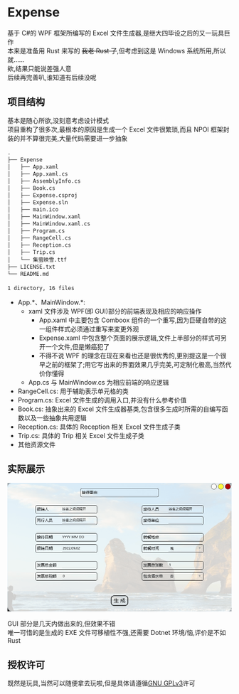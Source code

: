 # Expense

基于 C#的 WPF 框架所编写的 Excel 文件生成器,是继大四毕设之后的又一玩具巨作  
本来是准备用 Rust 来写的 ~~我老 Rust 了~~,但考虑到这是 Windows 系统所用,所以就......  
欸,结果只能说差强人意  
后续再完善叭,谁知道有后续没呢

## 项目结构

基本是随心所欲,没刻意考虑设计模式  
项目重构了很多次,最根本的原因是生成一个 Excel 文件很繁琐,而且 NPOI 框架封装的并不算很完美,大量代码需要进一步抽象

```
.
├── Expense
│   ├── App.xaml
│   ├── App.xaml.cs
│   ├── AssemblyInfo.cs
│   ├── Book.cs
│   ├── Expense.csproj
│   ├── Expense.sln
│   ├── main.ico
│   ├── MainWindow.xaml
│   ├── MainWindow.xaml.cs
│   ├── Program.cs
│   ├── RangeCell.cs
│   ├── Reception.cs
│   ├── Trip.cs
│   └── 集萤映雪.ttf
├── LICENSE.txt
└── README.md

1 directory, 16 files
```

- App.\*、MainWindow.\*:
  - xaml 文件涉及 WPF(即 GUI)部分的前端表现及相应的响应操作
    - App.xaml 中主要包含 Comboox 组件的一个重写,因为巨硬自带的这一组件样式必须通过重写来変更外观
    - Expense.xaml 中包含整个页面的展示逻辑,文件上半部分的样式可另开一个文件,但是懒癌犯了
    - 不得不说 WPF 的理念在现在来看也还是很优秀的,更别提这是一个很早之前的框架了;用它写出来的界面效果几乎完美,可定制化极高,当然代价你懂得
  - App.cs 与 MainWindow.cs 为相应前端的响应逻辑
- RangeCell.cs: 用于辅助表示单元格的类
- Program.cs: Excel 文件生成的调用入口,并没有什么参考价值
- Book.cs: 抽象出来的 Excel 文件生成器基类,包含很多生成时所需的自编写函数以及一些抽象共用逻辑
- Reception.cs: 具体的 Reception 相关 Excel 文件生成子类
- Trip.cs: 具体的 Trip 相关 Excel 文件生成子类
- 其他资源文件

## 实际展示

![image](./movie.gif)

GUI 部分是几天内做出来的,但效果不错  
唯一可惜的是生成的 EXE 文件可移植性不强,还需要 Dotnet 环境/恼,评价是不如 Rust

## 授权许可

既然是玩具,当然可以随便拿去玩啦,但是具体请遵循[GNU GPLv3](https://www.gnu.org/licenses/gpl-3.0.html)许可
